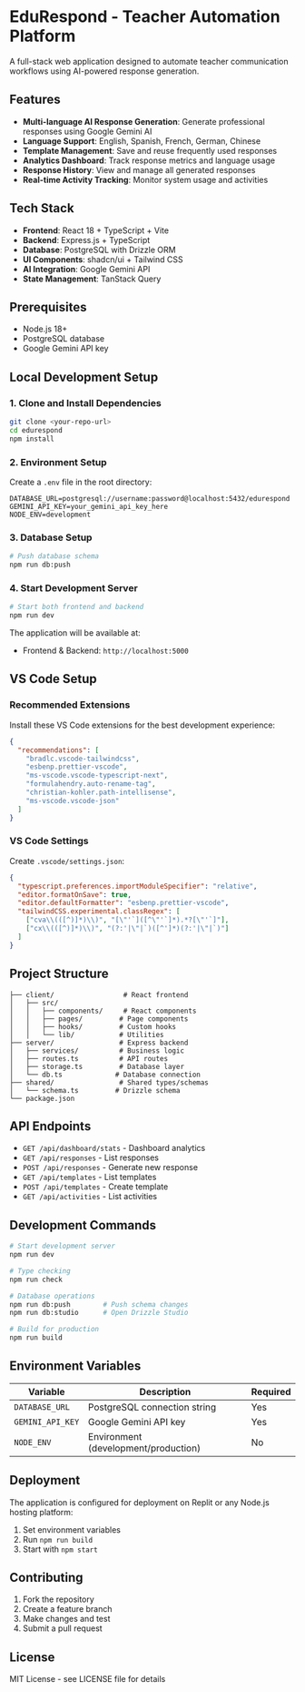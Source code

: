 # EduRespond - Teacher Automation Platform

A full-stack web application designed to automate teacher communication workflows using AI-powered response generation.

## Features

- **Multi-language AI Response Generation**: Generate professional responses using Google Gemini AI
- **Language Support**: English, Spanish, French, German, Chinese
- **Template Management**: Save and reuse frequently used responses
- **Analytics Dashboard**: Track response metrics and language usage
- **Response History**: View and manage all generated responses
- **Real-time Activity Tracking**: Monitor system usage and activities

## Tech Stack

- **Frontend**: React 18 + TypeScript + Vite
- **Backend**: Express.js + TypeScript
- **Database**: PostgreSQL with Drizzle ORM
- **UI Components**: shadcn/ui + Tailwind CSS
- **AI Integration**: Google Gemini API
- **State Management**: TanStack Query

## Prerequisites

- Node.js 18+ 
- PostgreSQL database
- Google Gemini API key

## Local Development Setup

### 1. Clone and Install Dependencies

```bash
git clone <your-repo-url>
cd edurespond
npm install
```

### 2. Environment Setup

Create a `.env` file in the root directory:

```env
DATABASE_URL=postgresql://username:password@localhost:5432/edurespond
GEMINI_API_KEY=your_gemini_api_key_here
NODE_ENV=development
```

### 3. Database Setup

```bash
# Push database schema
npm run db:push
```

### 4. Start Development Server

```bash
# Start both frontend and backend
npm run dev
```

The application will be available at:
- Frontend & Backend: `http://localhost:5000`

## VS Code Setup

### Recommended Extensions

Install these VS Code extensions for the best development experience:

```json
{
  "recommendations": [
    "bradlc.vscode-tailwindcss",
    "esbenp.prettier-vscode",
    "ms-vscode.vscode-typescript-next",
    "formulahendry.auto-rename-tag",
    "christian-kohler.path-intellisense",
    "ms-vscode.vscode-json"
  ]
}
```

### VS Code Settings

Create `.vscode/settings.json`:

```json
{
  "typescript.preferences.importModuleSpecifier": "relative",
  "editor.formatOnSave": true,
  "editor.defaultFormatter": "esbenp.prettier-vscode",
  "tailwindCSS.experimental.classRegex": [
    ["cva\\(([^)]*)\\)", "[\"'`]([^\"'`]*).*?[\"'`]"],
    ["cx\\(([^)]*)\\)", "(?:'|\"|`)([^']*)(?:'|\"|`)"]
  ]
}
```

## Project Structure

```
├── client/                 # React frontend
│   ├── src/
│   │   ├── components/     # React components
│   │   ├── pages/         # Page components
│   │   ├── hooks/         # Custom hooks
│   │   └── lib/           # Utilities
├── server/                # Express backend
│   ├── services/          # Business logic
│   ├── routes.ts          # API routes
│   ├── storage.ts         # Database layer
│   └── db.ts             # Database connection
├── shared/                # Shared types/schemas
│   └── schema.ts         # Drizzle schema
└── package.json
```

## API Endpoints

- `GET /api/dashboard/stats` - Dashboard analytics
- `GET /api/responses` - List responses
- `POST /api/responses` - Generate new response
- `GET /api/templates` - List templates
- `POST /api/templates` - Create template
- `GET /api/activities` - List activities

## Development Commands

```bash
# Start development server
npm run dev

# Type checking
npm run check

# Database operations
npm run db:push        # Push schema changes
npm run db:studio      # Open Drizzle Studio

# Build for production
npm run build
```

## Environment Variables

| Variable | Description | Required |
|----------|-------------|----------|
| `DATABASE_URL` | PostgreSQL connection string | Yes |
| `GEMINI_API_KEY` | Google Gemini API key | Yes |
| `NODE_ENV` | Environment (development/production) | No |

## Deployment

The application is configured for deployment on Replit or any Node.js hosting platform:

1. Set environment variables
2. Run `npm run build`
3. Start with `npm start`

## Contributing

1. Fork the repository
2. Create a feature branch
3. Make changes and test
4. Submit a pull request

## License

MIT License - see LICENSE file for details